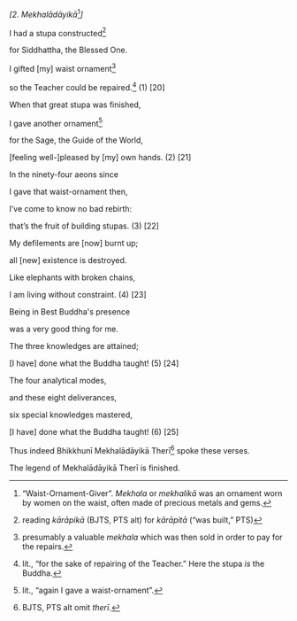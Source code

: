 *\[2. Mekhalādāyikā*[^1]*\]*

I had a stupa constructed[^2]

for Siddhattha, the Blessed One.

I gifted \[my\] waist ornament[^3]

so the Teacher could be repaired.[^4] (1) \[20\]

When that great stupa was finished,

I gave another ornament[^5]

for the Sage, the Guide of the World,

\[feeling well-\]pleased by \[my\] own hands. (2) \[21\]

In the ninety-four aeons since

I gave that waist-ornament then,

I’ve come to know no bad rebirth:

that’s the fruit of building stupas. (3) \[22\]

My defilements are \[now\] burnt up;

all \[new\] existence is destroyed.

Like elephants with broken chains,

I am living without constraint. (4) \[23\]

Being in Best Buddha's presence

was a very good thing for me.

The three knowledges are attained;

\[I have\] done what the Buddha taught! (5) \[24\]

The four analytical modes,

and these eight deliverances,

six special knowledges mastered,

\[I have\] done what the Buddha taught! (6) \[25\]

Thus indeed Bhikkhunī Mekhalādāyikā Therī[^6] spoke these verses.

The legend of Mekhalādāyikā Therī is finished.

[^1]: “Waist-Ornament-Giver”. *Mekhala* or *mekhalikā* was an ornament
    worn by women on the waist, often made of precious metals and gems.

[^2]: reading *kārāpikā* (BJTS, PTS alt) for *kārāpitā* (“was built,”
    PTS)

[^3]: presumably a valuable *mekhala* which was then sold in order to
    pay for the repairs.

[^4]: lit., “for the sake of repairing of the Teacher.” Here the stupa
    *is* the Buddha.

[^5]: lit., “again I gave a waist-ornament”.

[^6]: BJTS, PTS alt omit *therī.*
